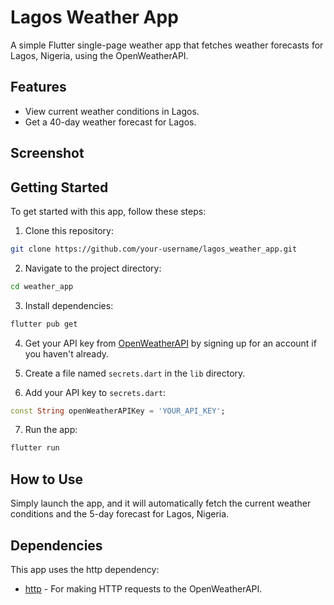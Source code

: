 
# Lagos Weather App

A simple Flutter single-page weather app that fetches weather forecasts for Lagos, Nigeria, using the OpenWeatherAPI.

## Features

- View current weather conditions in Lagos.
- Get a 40-day weather forecast for Lagos.

## Screenshot



## Getting Started

To get started with this app, follow these steps:

1. Clone this repository:

```bash
git clone https://github.com/your-username/lagos_weather_app.git
```

2. Navigate to the project directory:

```bash
cd weather_app
```

3. Install dependencies:

```bash
flutter pub get
```

4. Get your API key from [OpenWeatherAPI](https://openweathermap.org/api) by signing up for an account if you haven't already.

5. Create a file named `secrets.dart` in the `lib` directory.

6. Add your API key to `secrets.dart`:

```dart
const String openWeatherAPIKey = 'YOUR_API_KEY';
```

7. Run the app:

```bash
flutter run
```

## How to Use

Simply launch the app, and it will automatically fetch the current weather conditions and the 5-day forecast for Lagos, Nigeria.

## Dependencies

This app uses the http dependency:

- [http](https://pub.dev/packages/http) - For making HTTP requests to the OpenWeatherAPI.

